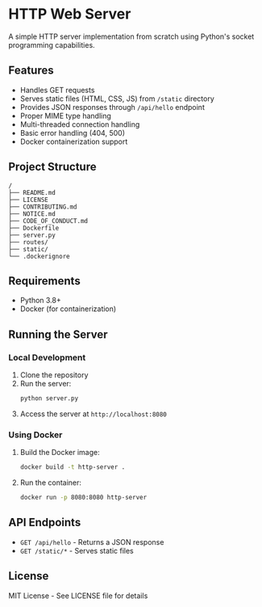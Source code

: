 # HTTP Web Server

A simple HTTP server implementation from scratch using Python's socket programming capabilities.

## Features

- Handles GET requests
- Serves static files (HTML, CSS, JS) from `/static` directory
- Provides JSON responses through `/api/hello` endpoint
- Proper MIME type handling
- Multi-threaded connection handling
- Basic error handling (404, 500)
- Docker containerization support

## Project Structure

```
/
├── README.md
├── LICENSE
├── CONTRIBUTING.md
├── NOTICE.md
├── CODE_OF_CONDUCT.md
├── Dockerfile
├── server.py
├── routes/
├── static/
└── .dockerignore
```

## Requirements

- Python 3.8+
- Docker (for containerization)

## Running the Server

### Local Development

1. Clone the repository
2. Run the server:
   ```bash
   python server.py
   ```
3. Access the server at `http://localhost:8080`

### Using Docker

1. Build the Docker image:
   ```bash
   docker build -t http-server .
   ```
2. Run the container:
   ```bash
   docker run -p 8080:8080 http-server
   ```

## API Endpoints

- `GET /api/hello` - Returns a JSON response
- `GET /static/*` - Serves static files

## License

MIT License - See LICENSE file for details 
